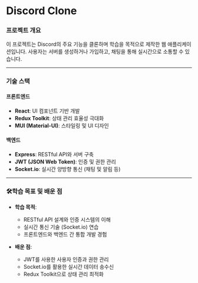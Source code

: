 # Discord Clone  

### **프로젝트 개요**  
이 프로젝트는 Discord의 주요 기능을 클론하며 학습을 목적으로 제작한 웹 애플리케이션입니다. 사용자는 서버를 생성하거나 가입하고, 채팅을 통해 실시간으로 소통할 수 있습니다.  

---

### **기술 스택**  
#### **프론트엔드**  
- **React**: UI 컴포넌트 기반 개발  
- **Redux Toolkit**: 상태 관리 효율성 극대화  
- **MUI (Material-UI)**: 스타일링 및 UI 디자인  

#### **백엔드**  
- **Express**: RESTful API와 서버 구축  
- **JWT (JSON Web Token)**: 인증 및 권한 관리  
- **Socket.io**: 실시간 양방향 통신 (채팅 및 알림 등)  

---

### 🛠**학습 목표 및 배운 점**  
- **학습 목적**:  
  - RESTful API 설계와 인증 시스템의 이해  
  - 실시간 통신 기술 (Socket.io) 연습  
  - 프론트엔드와 백엔드 간 통합 개발 경험  

- **배운 점**:  
  - JWT를 사용한 사용자 인증과 권한 관리  
  - Socket.io를 활용한 실시간 데이터 송수신  
  - Redux Toolkit으로 상태 관리 최적화  
